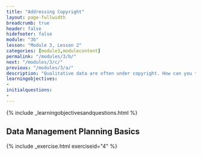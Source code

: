 ```yaml
---
title: "Addressing Copyright"
layout: page-fullwidth
breadcrumb: true
header: false
hidefooter: false
module: "3b"
lesson: "Module 3, Lesson 2"
categories: [module3,modulecontent]
permalink: "/modules/3/b/"
next: "/modules/3/c/"
previous: "/modules/3/a/"
description: "Qualitative data are often under copyright. How can you tell if data is under copyright? "
learningobjectives:
-   
initialquestions:
-  
---
```

{% include _learningobjectivesandquestions.html %}

## Data Management Planning Basics



{% include _exercise.html exerciseid="4" %}
